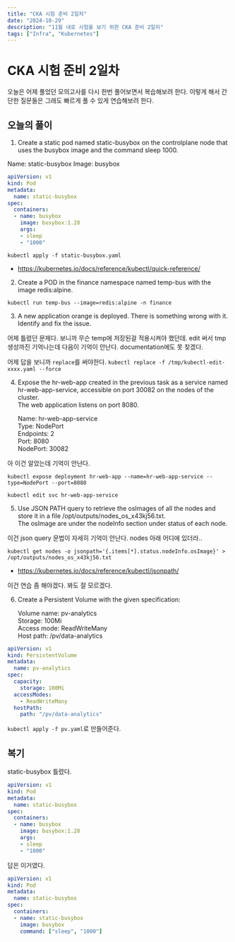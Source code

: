 ```yaml
---
title: "CKA 시험 준비 2일차"
date: "2024-10-29"
description: "11월 내로 시험을 보기 위한 CKA 준비 2일차"
tags: ["Infra", "Kubernetes"]
---
```


# CKA 시험 준비 2일차
오늘은 어제 풀었던 모의고사를 다시 한번 풀어보면서 복습해보려 한다. 이렇게 해서 간단한 질문들은 그래도 빠르게 풀 수 있게 연습해보려 한다.


## 오늘의 풀이
1. Create a static pod named static-busybox on the controlplane node that uses the busybox image and the command sleep 1000.

Name: static-busybox
Image: busybox

```yaml
apiVersion: v1
kind: Pod
metadata:
  name: static-busybox
spec:
  containers:
  - name: busybox
    image: busybox:1.28
    args:
    - sleep
    - "1000"
```

`kubectl apply -f static-busybox.yaml`

- https://kubernetes.io/docs/reference/kubectl/quick-reference/


2. Create a POD in the finance namespace named temp-bus with the image redis:alpine.

`kubectl run temp-bus --image=redis:alpine -n finance`

3. A new application orange is deployed. There is something wrong with it. Identify and fix the issue.

어제 틀렸던 문제다. 보니까 무슨 temp에 저장된걸 적용시켜야 했던데. edit 써서 tmp 생성까진 기억나는데 다음이 기억이 안난다. documentation에도 못 찾겠다.

어제 답을 보니까 `replace`를 써야한다. `kubectl replace -f /tmp/kubectl-edit-xxxx.yaml --force`

4. Expose the hr-web-app created in the previous task as a service named hr-web-app-service, accessible on port 30082 on the nodes of the cluster.  
The web application listens on port 8080.

    Name: hr-web-app-service  
    Type: NodePort  
    Endpoints: 2  
    Port: 8080  
    NodePort: 30082  

아 이건 알았는데 기억이 안난다.

`kubectl expose deployment hr-web-app --name=hr-web-app-service --type=NodePort --port=8080`

`kubectl edit svc hr-web-app-service`

5. Use JSON PATH query to retrieve the osImages of all the nodes and store it in a file /opt/outputs/nodes_os_x43kj56.txt.  
The osImage are under the nodeInfo section under status of each node.

이건 json query 문법이 자세히 기억이 안난다. nodes 아래 어디에 있더라..

`kubectl get nodes -o jsonpath='{.items[*].status.nodeInfo.osImage}' > /opt/outputs/nodes_os_x43kj56.txt`

- https://kubernetes.io/docs/reference/kubectl/jsonpath/

이건 연습 좀 해야겠다. 봐도 잘 모르겠다.

6. Create a Persistent Volume with the given specification:    


      Volume name: pv-analytics  
      Storage: 100Mi  
      Access mode: ReadWriteMany  
      Host path: /pv/data-analytics  

```yaml
apiVersion: v1
kind: PersistentVolume
metadata:
  name: pv-analytics
spec:
  capacity:
    storage: 100Mi
  accessModes:
    - ReadWriteMany
  hostPath:
    path: "/pv/data-analytics"
```

`kubectl apply -f pv.yaml`로 만들어준다.

## 복기
static-busybox 틀렸다.

```yaml
apiVersion: v1
kind: Pod
metadata:
  name: static-busybox
spec:
  containers:
  - name: busybox
    image: busybox:1.28
    args:
    - sleep
    - "1000"               
```

답은 이거였다.
```yaml
apiVersion: v1
kind: Pod
metadata:
  name: static-busybox
spec:
  containers:
  - name: static-busybox
    image: busybox
    command: ["sleep", "1000"]
```
